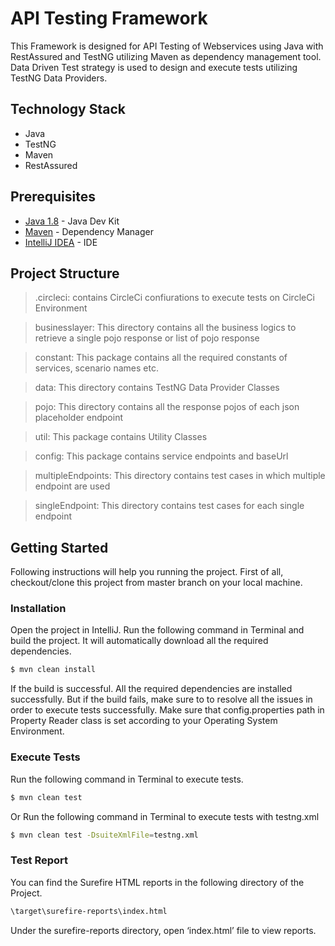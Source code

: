 # API Testing Framework

This Framework is designed for API Testing of Webservices using Java with RestAssured and TestNG utilizing Maven as dependency management tool. Data Driven Test strategy is used to design and execute tests utilizing TestNG Data Providers.

## Technology Stack

- Java
- TestNG
- Maven
- RestAssured

## Prerequisites

* [Java 1.8](https://www.oracle.com/technetwork/java/javase/downloads/jdk8-downloads-2133151.html) - Java Dev Kit
* [Maven](https://maven.apache.org/download.cgi) - Dependency Manager
* [IntelliJ IDEA](https://www.jetbrains.com/idea/download) - IDE

## Project Structure

>.circleci: contains CircleCi confiurations to execute tests on CircleCi Environment

>businesslayer: This directory contains all the business logics to retrieve a single pojo response or list of pojo response

>constant: This package contains all the required constants of services, scenario names etc.

>data: This directory contains TestNG Data Provider Classes

>pojo: This directory contains all the response pojos of each json placeholder endpoint

>util: This package contains Utility Classes

>config: This package contains service endpoints and baseUrl

>multipleEndpoints: This directory contains test cases in which multiple endpoint are used

>singleEndpoint: This directory contains test cases for each single endpoint

## Getting Started

Following instructions will help you running the project. First of all, checkout/clone this project from master branch on your local machine.

### Installation

Open the project in IntelliJ. Run the following command in Terminal and build the project. It will automatically download all the required dependencies.

```sh
$ mvn clean install
```

If the build is successful. All the required dependencies are installed successfully. But if the build fails, make sure to to resolve all the issues in order to execute tests successfully. Make sure that config.properties path in Property Reader class is set according to your Operating System Environment.

### Execute Tests

Run the following command in Terminal to execute tests.

```sh
$ mvn clean test
```

Or Run the following command in Terminal to execute tests with testng.xml

```sh
$ mvn clean test -DsuiteXmlFile=testng.xml
```

### Test Report

You can find the Surefire HTML reports in the following directory of the Project.

```sh
\target\surefire-reports\index.html
```

Under the surefire-reports directory, open ‘index.html’ file to view reports.
